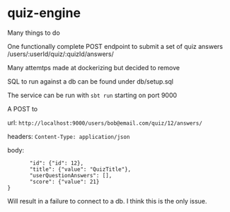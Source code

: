 # quiz-engine

Many things to do

One functionally complete POST endpoint to submit a set of quiz answers /users/:userId/quiz/:quizId/answers/

Many attemtps made at dockerizing but decided to remove

SQL to run against a db can be found under db/setup.sql

The service can be run with `sbt run` starting on port 9000

A POST to

url:
`http://localhost:9000/users/bob@email.com/quiz/12/answers/`

headers:
`Content-Type: application/json`

body:
```{
       "id": {"id": 12},
       "title": {"value": "QuizTitle"},
       "userQuestionAnswers": [],
       "score": {"value": 21}
}
```
Will result in a failure to connect to a db. I think this is the only issue.